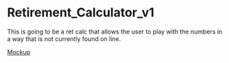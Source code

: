 # Retirement_Calculator_v1
This is going to be a ret calc that allows the user to play with the numbers in a way that is not currently found on line.

[Mockup]([https://duckduckgo.com](https://app.uizard.io/p/7398b5a3))
